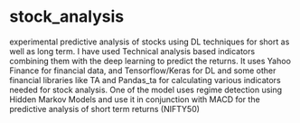 # stock_analysis
experimental predictive analysis of stocks using DL techniques for short as well as long term. I have used Technical analysis based indicators combining them with the deep learning to predict the returns. 
It uses Yahoo Finance for financial data, and Tensorflow/Keras for DL and some other financial libraries like TA and Pandas_ta for calculating various indicators needed for stock analysis.
One of the model uses regime detection using Hidden Markov Models and use it in conjunction with MACD for the predictive analysis of short term returns (NIFTY50)
